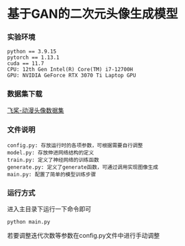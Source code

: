 # 基于GAN的二次元头像生成模型

### 实验环境

```
python == 3.9.15
pytorch == 1.13.1
cuda == 11.7
CPU: 12th Gen Intel(R) Core(TM) i7-12700H
GPU: NVIDIA GeForce RTX 3070 Ti Laptop GPU
```

### 数据集下载

[飞桨-动漫头像数据集](https://aistudio.baidu.com/aistudio/datasetdetail/102512)

### 文件说明

```
config.py: 存放运行时的各项参数，可根据需要自行调整
model.py: 存放伸进网络结构的定义
train.py: 定义了神经网络的训练函数
generate.py: 定义了generate函数，可通过调用实现图像生成
main.py: 配置了简单的模型训练步骤
```

### 运行方式

进入主目录下运行一下命令即可

```
python main.py
```

若要调整迭代次数等参数在config.py文件中进行手动调整
